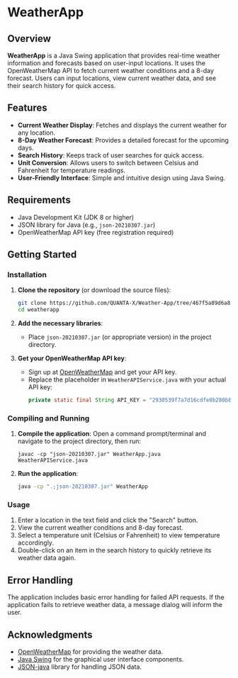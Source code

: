 # WeatherApp

## Overview

**WeatherApp** is a Java Swing application that provides real-time weather information and forecasts based on user-input locations. It uses the OpenWeatherMap API to fetch current weather conditions and a 8-day forecast. Users can input locations, view current weather data, and see their search history for quick access.

## Features

- **Current Weather Display**: Fetches and displays the current weather for any location.
- **8-Day Weather Forecast**: Provides a detailed forecast for the upcoming days.
- **Search History**: Keeps track of user searches for quick access.
- **Unit Conversion**: Allows users to switch between Celsius and Fahrenheit for temperature readings.
- **User-Friendly Interface**: Simple and intuitive design using Java Swing.

## Requirements

- Java Development Kit (JDK 8 or higher)
- JSON library for Java (e.g., `json-20210307.jar`)
- OpenWeatherMap API key (free registration required)

## Getting Started

### Installation

1. **Clone the repository** (or download the source files):
   ```bash
   git clone https://github.com/QUANTA-X/Weather-App/tree/467f5a89d6a8855d9679a2715667716d768ab36c
   cd weatherapp
   ```

2. **Add the necessary libraries**:
   - Place `json-20210307.jar` (or appropriate version) in the project directory.

3. **Get your OpenWeatherMap API key**:
   - Sign up at [OpenWeatherMap](https://openweathermap.org/api) and get your API key.
   - Replace the placeholder in `WeatherAPIService.java` with your actual API key:
     ```java
     private static final String API_KEY = "2930539f7a7d16cdfe0b280b8ddbf1ee";
     ```

### Compiling and Running

1. **Compile the application**:
   Open a command prompt/terminal and navigate to the project directory, then run:
   ```
   javac -cp "json-20210307.jar" WeatherApp.java WeatherAPIService.java
   ```

2. **Run the application**:
   ```bash
   java -cp ".;json-20210307.jar" WeatherApp
   ```

### Usage

1. Enter a location in the text field and click the "Search" button.
2. View the current weather conditions and 8-day forecast.
3. Select a temperature unit (Celsius or Fahrenheit) to view temperature accordingly.
4. Double-click on an item in the search history to quickly retrieve its weather data again.

## Error Handling

The application includes basic error handling for failed API requests. If the application fails to retrieve weather data, a message dialog will inform the user.


## Acknowledgments

- [OpenWeatherMap](https://openweathermap.org/api) for providing the weather data.
- [Java Swing](https://docs.oracle.com/javase/tutorial/swing/) for the graphical user interface components.
- [JSON-java](https://github.com/stleary/JSON-java) library for handling JSON data.
